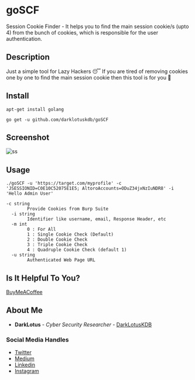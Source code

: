 # goSCF
Session Cookie Finder - It helps you to find the main session cookie/s (upto 4) from the bunch of cookies, which is responsible for the user authentication.

## Description
Just a simple tool for Lazy Hackers 😴 If you are tired of removing cookies one by one to find the main session cookie then this tool is for you 🤠

## Install
```
apt-get install golang
```
```
go get -u github.com/darklotuskdb/goSCF
```
## Screenshot
![ss](https://user-images.githubusercontent.com/29382875/135152542-d1995524-a055-4a39-9319-7ce4df290536.png)

## Usage
```
./goSCF -u 'https://target.com/myprofile' -c 'JSESSIONID=C0E10C52075E1E5; AltoroAccounts=ODuZ34jxNzIuNDR8' -i 'Hello Admin User'
```
```
-c string
        Provide Cookies from Burp Suite
  -i string
        Identifier like username, email, Response Header, etc
  -m int
        0 : For All
        1 : Single Cookie Check (Default)
        2 : Double Cookie Check
        3 : Triple Cookie Check
        4 : Quadruple Cookie Check (default 1)
  -u string
        Authenticated Web Page URL
```        

## Is It Helpful To You?
[BuyMeACoffee](https://www.buymeacoffee.com/darklotus)

## About Me

* **DarkLotus** - *Cyber Security Researcher* - [DarkLotusKDB](https://darklotuskdb.github.io/KDBhati/)

### Social Media Handles
* [Twitter](https://twitter.com/darklotuskdb)
* [Medium](https://darklotus.medium.com/)
* [Linkedin](https://www.linkedin.com/in/kamaldeepbhati/)
* [Instagram](https://www.instagram.com/kamaldeepbhati/)
